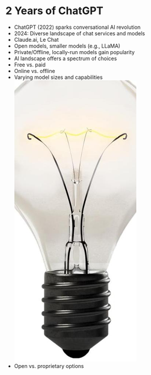 # 2 Years of ChatGPT 

- ChatGPT (2022) sparks conversational AI revolution
- 2024: Diverse landscape of chat services and models
- Claude.ai, Le Chat
- Open models, smaller models (e.g., LLaMA)
- Private/Offline, locally-run models gain popularity
- Al landscape offers a spectrum of choices
- Free vs. paid
- Online vs. offline
- Varying model sizes and capabilities
![img-4.jpeg](img-4.jpeg)
- Open vs. proprietary options